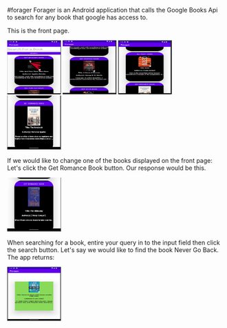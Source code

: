 #forager
Forager is an Android application that calls the Google Books Api to search for any book that google has access to.

This is the front page.

<img src="images/front-mystery.png" width="125" height="125">

<img src="images/front-fantasy.png" width="125" height="125">

<img src="images/front-scifi.png" width="125" height="125">

<img src="images/front-romance.png" width="125" height="125">

If we would like to change one of the books displayed on the front page:
Let's click the Get Romance Book button. Our response would be this.

<img src="images/front-romance-search-results.png" width="125" height="125">

When searching for a book, entire your query in to the input field then click the search button. Let's say we would like to find the book Never Go Back. The app returns:

<img src="images/search-results.png" width="125" height="125">